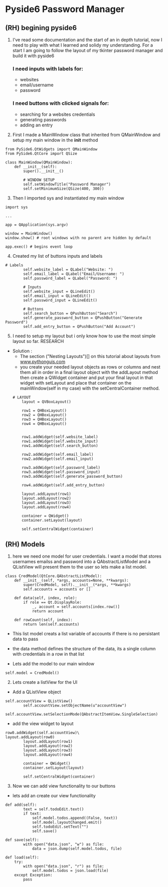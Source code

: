 # Pyside6 Password Manager

## (RH) begining pyside6
1. I've read some documentation and the start of an in depth tutorial, now I need to play with what I learned and solidy my understanding. For a start I am going to follow the layout of my tkinter password manager and build it with pyside6

    ### I need inputs with labels for:
    - websites
    - email/username
    - password

    ### I need buttons with clicked signals for:
    - searching for a websites credentials
    - generating passwords
    - adding an entry

2. First I made a MainWindow class that inherited from QMainWindow and setup my main window in the __init__ method
```
from PySide6.QtWidgets import QMainWindow
from PySide6.QtCore import QSize

class MainWindow(QMainWindow):
    def __init__(self):
        super().__init__()

        # WINDOW SETUP
        self.setWindowTitle("Password Manager")
        self.setMinimumSize(QSize(400, 300))
```

3. Then I imported sys and instantiated my main window
```
import sys

...

app = QApplication(sys.argv)

window = MainWindow()
window.show() # root windows with no parent are hidden by default

app.exec() # begins event loop
```

4. Created my list of buttons inputs and labels
```
# Labels
        self.website_label = QLabel("Website: ")
        self.email_label = QLabel("Email/Username: ")
        self.password_label = QLabel("Password: ")

        # Inputs
        self.website_input = QLineEdit()
        self.email_input = QLineEdit()
        self.password_input = QLineEdit()

        # Buttons
        self.search_button = QPushButton("Search")
        self.generate_password_button = QPushButton("Generate Password")
        self.add_entry_button = QPushButton("Add Account")
```

5. I need to setup my layout but i only know how to use the most simple layout so far. RESEARCH
- Solution :
    - The section ("Nesting Layouts")[] on this tutorial about layouts from www.pythonguis.com
    - you create your needed layout objects as rows or columns and nest them all in order in a final layout object with the addLayout method then create a QWidget container and put your final layout in that widget with setLayout and place that container on the mainWindow(self in my case) with the setCentralContainer method.
    ```
    # LAYOUT
        layout = QVBoxLayout()

        row1 = QHBoxLayout()
        row2 = QHBoxLayout()
        row3 = QHBoxLayout()
        row4 = QHBoxLayout()


        row1.addWidget(self.website_label)
        row1.addWidget(self.website_input)
        row1.addWidget(self.search_button)

        row2.addWidget(self.email_label)
        row2.addWidget(self.email_input)

        row3.addWidget(self.password_label)
        row3.addWidget(self.password_input)
        row3.addWidget(self.generate_password_button)

        row4.addWidget(self.add_entry_button)

        layout.addLayout(row1)
        layout.addLayout(row2)
        layout.addLayout(row3)
        layout.addLayout(row4)

        container = QWidget()
        container.setLayout(layout)

        self.setCentralWidget(container)
    ```
## (RH) Models
1. here we need one model for user credentials.
I want a model that stores usernames emailss and password into a QAbstractListModel and a QListView will present them to the user so lets make a list model.
```
class CredModel(QtCore.QAbstractListModel):
    def __init__(self, *args, accounts=None, **kwargs):
        super(CredModel, self).__init__(*args, **kwargs)
        self.accounts = accounts or []

    def data(self, index, role):
        if role == Qt.DisplayRole:
            _, account = self.accounts[index.row()]
            return account

    def rowCount(self, index):
        return len(self.accounts)
```

- This list model creats a list variable of accounts if there is no persistant data to pass
- the data method defines the structure of the data, its a single column with credentials in a row in that list

- Lets add the model to our main window
```
self.model = CredModel()
```

2. Lets create a listView for the UI
- Add a QListView object

```
self.accountView = QListView()
        self.accountView.setObjectName(u"accountView")
        self.accountView.setSelectionMode(QAbstractItemView.SingleSelection)
```
- add the view widget to layout
```
row0.addWidget(self.accountView)\
layout.addLayout(row0)
        layout.addLayout(row1)
        layout.addLayout(row2)
        layout.addLayout(row3)
        layout.addLayout(row4)

        container = QWidget()
        container.setLayout(layout)

        self.setCentralWidget(container)
```

3. Now we can add view functionality to our buttons
- lets add an create our view functionality
```
def add(self):
        text = self.todoEdit.text()
        if text:
            self.model.todos.append((False, text))
            self.model.layoutChanged.emit()
            self.todoEdit.setText("")
            self.save()

def save(self):
        with open("data.json", "w") as file:
            data = json.dump(self.model.todos, file)

def load(self):
    try:
        with open("data.json", "r") as file:
            self.model.todos = json.load(file)
    except Exception:
        pass
```